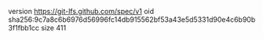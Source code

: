 version https://git-lfs.github.com/spec/v1
oid sha256:9c7a8c6b6976d56996fc14db915562bf53a43e5d5331d90e4c6b90b3f1fbb1cc
size 411
